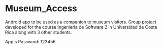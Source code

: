 Museum_Access
=============

Android app to be used as a companion to museum visitors. Group project developed for the course Ingenieria de Software 2 in Universidad de Costa Rica along with 3 other students.

App's Password: 123456
